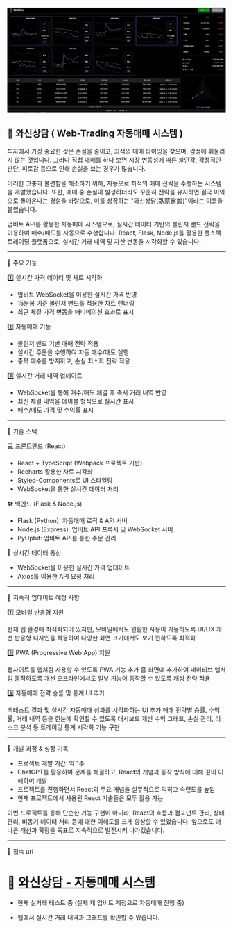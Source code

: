 ![와신상담 - 자동매매 시스템](./images/main-image.png)

## 💸 와신상담 ( Web-Trading 자동매매 시스템 )

투자에서 가장 중요한 것은 손실을 줄이고, 최적의 매매 타이밍을 찾으며, 감정에 휘둘리지 않는 것입니다.
그러나 직접 매매를 하다 보면 시장 변동성에 따른 불안감, 감정적인 판단, 피로감 등으로 인해 손실을 보는 경우가 많습니다.

이러한 고충과 불편함을 해소하기 위해, 자동으로 최적의 매매 전략을 수행하는 시스템을 개발했습니다.
또한, 매매 중 손실이 발생하더라도 꾸준히 전략을 유지하면 결국 이익으로 돌아온다는 경험을 바탕으로,
이를 상징하는 "와신상담(臥薪嘗膽)"이라는 이름을 붙였습니다.

업비트 API를 활용한 자동매매 시스템으로, 실시간 데이터 기반의 볼린저 밴드 전략을 이용하여 매수/매도를 자동으로 수행합니다.
React, Flask, Node.js를 활용한 풀스택 트레이딩 플랫폼으로, 실시간 거래 내역 및 자산 변동을 시각화할 수 있습니다.

---

📌 주요 기능

1️⃣ 실시간 가격 데이터 및 차트 시각화
- 업비트 WebSocket을 이용한 실시간 가격 반영
- 15분봉 기준 볼린저 밴드를 적용한 차트 렌더링
- 최근 체결 가격 변동을 애니메이션 효과로 표시

2️⃣ 자동매매 기능
- 볼린저 밴드 기반 매매 전략 적용
- 실시간 주문을 수행하여 자동 매수/매도 실행
- 중복 매수를 방지하고, 손실 최소화 전략 적용

3️⃣ 실시간 거래 내역 업데이트
- WebSocket을 통해 매수/매도 체결 후 즉시 거래 내역 반영
- 최신 체결 내역을 테이블 형식으로 실시간 표시
- 매수/매도 가격 및 수익률 표시

---

📌 기술 스택

💻 프론트엔드 (React)
- React + TypeScript (Webpack 프로젝트 기반)
- Recharts 활용한 차트 시각화
- Styled-Components로 UI 스타일링
- WebSocket을 통한 실시간 데이터 처리

🛠 백엔드 (Flask & Node.js)
- Flask (Python): 자동매매 로직 & API 서버
- Node.js (Express): 업비트 API 프록시 및 WebSocket 서버
- PyUpbit: 업비트 API를 통한 주문 관리

📡 실시간 데이터 통신
- WebSocket을 이용한 실시간 가격 업데이트
- Axios를 이용한 API 요청 처리

----

📌 지속적 업데이트 예정 사항

1️⃣ 모바일 반응형 지원

현재 웹 환경에 최적화되어 있지만, 모바일에서도 원활한 사용이 가능하도록 UI/UX 개선
반응형 디자인을 적용하여 다양한 화면 크기에서도 보기 편하도록 최적화

2️⃣ PWA (Progressive Web App) 지원

웹사이트를 앱처럼 사용할 수 있도록 PWA 기능 추가
홈 화면에 추가하여 네이티브 앱처럼 동작하도록 개선
오프라인에서도 일부 기능이 동작할 수 있도록 캐싱 전략 적용

3️⃣ 자동매매 전략 승률 및 통계 UI 추가

백테스트 결과 및 실시간 자동매매 성과를 시각화하는 UI 추가
매매 전략별 승률, 수익률, 거래 내역 등을 한눈에 확인할 수 있도록 대시보드 개선
수익 그래프, 손실 관리, 리스크 분석 등 트레이딩 통계 시각화 기능 구현

---

📌 개발 과정 & 성장 기록

- 프로젝트 개발 기간: 약 1주
- ChatGPT를 활용하여 문제를 해결하고, React의 개념과 동작 방식에 대해 깊이 이해하며 개발
- 프로젝트를 진행하면서 React의 주요 개념을 실무적으로 익히고 숙련도를 높임
- 현재 프로젝트에서 사용된 React 기술들은 모두 활용 가능
  
이번 프로젝트를 통해 단순한 기능 구현이 아니라, React의 흐름과 컴포넌트 관리, 상태 관리, 비동기 데이터 처리 등에 대한 이해도를 크게 향상할 수 있었습니다.
앞으로도 더 나은 개선과 확장을 목표로 지속적으로 발전시켜 나가겠습니다.

---

📌 접속 url

# 🔗 [와신상담 - 자동매매 시스템](http://27.35.243.180:3000/)

- 현재 실거래 테스트 중 (실제 제 업비트 계정으로 자동매매 진행 중)

- 웹에서 실시간 거래 내역과 그래프를 확인할 수 있습니다.





